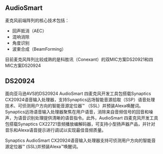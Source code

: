 ﻿## AudioSmart 

麦克风前端阵列的核心技术包括：

- 回声抵消（AEC）
- 混响消除
- 角度识别
- 波束合成（BeamForming）

目前麦克风阵列比较成熟的是科胜讯（Conexant）的双MIC方案DS20921和四MIC方案DS20924

## DS20924

面向亚马逊AVS的DS20924 AudioSmart 四麦克风开发工具包搭载Synaptics CX20924语音输入处理器，支持Synaptics远场智能音源拾取（SSP）语音处理技术、可侦测用户方向的智能音源定位器™ （SSL）并预装Alexa唤醒词。Synaptics远场语音输入处理器聚焦在用户语音，消除来自音频信号的回音和噪声，为语音识别处理提供清晰的语音指令。此外，AudioSmart 四麦克风开发工具包搭载Synaptics CX22721音频播放编解码器，可支持小型扬声器产品，并针对音乐和Alexa语音提示进行调试以实现最佳音频质量。

Synaptics AudioSmart CX20924语音输入处理器支持可侦测用户方向的智能音源定位器™ (SSL)并预装Alexa™唤醒词。
